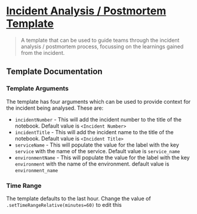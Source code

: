 # [Incident Analysis / Postmortem Template](./template.jsonnet)

> A template that can be used to guide teams through the incident analysis / postmortem process, focussing on the learnings gained from the incident.

## Template Documentation

### Template Arguments

The template has four arguments which can be used to provide context for the incident being analysed. These are:

-   `incidentNumber` - This will add the incident number to the title of the notebook. Default value is `<Incident Number>`
-   `incidentTitle` - This will add the incident name to the title of the notebook. Default value is `<Incident Title>`
-   `serviceName` - This will populate the value for the label with the key `service` with the name of the service. Default value is `service_name`
-   `environmentName` - This will populate the value for the label with the key `environment` with the name of the environment. default value is `environment_name`

### Time Range

The template defaults to the last hour. Change the value of `.setTimeRangeRelative(minutes=60)` to edit this
